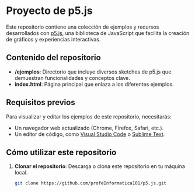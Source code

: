 # Proyecto de p5.js

Este repositorio contiene una colección de ejemplos y recursos desarrollados con [p5.js](https://p5js.org/es/), una biblioteca de JavaScript que facilita la creación de gráficos y experiencias interactivas.

## Contenido del repositorio

- **/ejemplos**: Directorio que incluye diversos sketches de p5.js que demuestran funcionalidades y conceptos clave.
- **index.html**: Página principal que enlaza a los diferentes ejemplos.

## Requisitos previos

Para visualizar y editar los ejemplos de este repositorio, necesitarás:

- Un navegador web actualizado (Chrome, Firefox, Safari, etc.).
- Un editor de código, como [Visual Studio Code](https://code.visualstudio.com/) o [Sublime Text](https://www.sublimetext.com/).

## Cómo utilizar este repositorio

1. **Clonar el repositorio**: Descarga o clona este repositorio en tu máquina local.
   ```bash
   git clone https://github.com/profeInformatica101/p5.js.git

